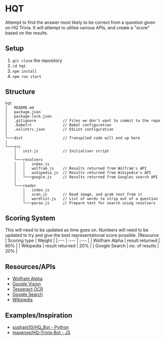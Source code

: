 # HQT
Attempt to find the answer most likely to be correct from a question given on HQ Trivia. It will attempt to utilise various APIs, and create a "score" based on the results.

## Setup

1. `git clone` the repository
2. `cd hqt`
3. `npm install`
4. `npm run start`

## Structure
```
hqt
│   README.md
│   package.json
│   package-lock.json
│   .gitignore            // Files we don't want to commit to the repo
│   .babelrc              // Babel configuration
│   .eslintrc.json        // ESLint configuration
│
└───dist                  // Transpiled code will end up here 
│
└───src
    │   init.js           // Initialiser script
    │
    └───resolvers
    │   │   index.js
    │   │   wolfram.js    // Results returned from Wolfram's API
    │   │   wikipedia.js  // Results returned from Wikipedia's API
    │   └───google.js     // Results returned from Googles search API
    │
    └───reader
        │   index.js
        │   scan.js       // Read image, and grab text from it
        │   wordlist.js   // List of words to strip out of a question
        └───parse.js      // Prepare text for search using resolvers

```


## Scoring System
This will need to be updated as time goes on. Numbers will need to be updated to try and give the best representational score possible.
|Resource | Scoring type | Weight |
|:--- | :--- | :--- |
| Wolfram Alpha | result returned | 60% |
| Wikipedia | result returned | 20% |
| Google Search | no. of results | 20% |


## Resources/APIs
* [Wolfram Alpha](http://products.wolframalpha.com/api/)
* [Google Vision](https://cloud.google.com/vision/)
* [Tesseract OCR](https://github.com/joscha/nodecr)
* [Google Search](https://developers.google.com/custom-search/json-api/v1/using_rest)
* [Wikipedia](https://www.mediawiki.org/wiki/API:Main_page)

## Examples/Inspiration
* [sushant10/HQ_Bot - Python](https://github.com/sushant10/HQ_Bot)
* [maxenxe/HQ-Trivia-Bot - JS](https://github.com/maxenxe/HQ-Trivia-Bot)
